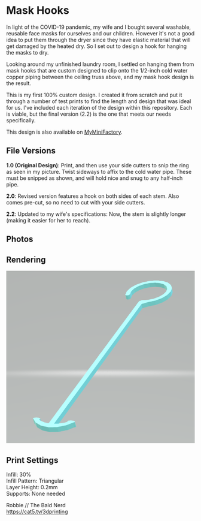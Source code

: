 # Mask Hooks

In light of the COVID-19 pandemic, my wife and I bought several washable, reusable face masks for ourselves and our children. However it's not a good idea to put them through the dryer since they have elastic material that will get damaged by the heated dry. So I set out to design a hook for hanging the masks to dry.

Looking around my unfinished laundry room, I settled on hanging them from mask hooks that are custom designed to clip onto the 1/2-inch cold water copper piping between the ceiling truss above, and my mask hook design is the result.

This is my first 100% custom design. I created it from scratch and put it through a number of test prints to find the length and design that was ideal for us. I've included each iteration of the design within this repository. Each is viable, but the final version (2.2) is the one that meets our needs specifically.

This design is also available on [MyMiniFactory](https://www.myminifactory.com/object/3d-print-132291).

## File Versions

**1.0 (Original Design)**: Print, and then use your side cutters to snip the ring as seen in my picture. Twist sideways to affix to the cold water pipe. These must be snipped as shown, and will hold nice and snug to any half-inch pipe.

**2.0**: Revised version features a hook on both sides of each stem. Also comes pre-cut, so no need to cut with your side cutters.

**2.2**: Updated to my wife's specifications: Now, the stem is slightly longer (making it easier for her to reach).

## Photos

## Rendering

![Mask Hooks 2.2](preview.png?raw=true)

## Print Settings

Infill: 30%\
Infill Pattern: Triangular\
Layer Height: 0.2mm\
Supports: None needed

Robbie // The Bald Nerd\
https://cat5.tv/3dprinting
